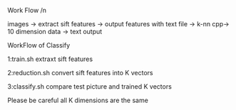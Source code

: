 Work Flow /n

images -> extract sift features -> output features with text file
-> k-nn cpp-> 10 dimension data -> text output

WorkFlow of Classify

1:train.sh
extraxt sift features

2:reduction.sh
convert sift features into K vectors

3:classify.sh
compare test picture and trained K vectors

Please be careful all K dimensions are the same
